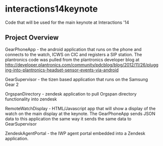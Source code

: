 interactions14keynote
=====================

Code that will be used for the main keynote at Interactions '14


Project Overview
--------------------

GearPhoneApp - the android application that runs on the phone and connects to the watch, ICWS on CIC and registers a SIP station.  The plantronics code was pulled from the plantronics developer blog at http://developer.plantronics.com/community/pdcblog/blog/2012/11/26/plugging-into-plantronics-headset-sensor-events-via-android

GearSupervisor - the tizen based application that runs on the Samsung Gear 2

OrgspanDirectory - zendesk application to pull Orgspan directory functionality into zendesk

RemoteWatchDisplay - HTML/Javascript app that will show a display of the watch on the main display at the keynote.  The GearPhoneApp sends JSON data to this application the same way it sends the same data to GearSupervisor

ZendeskAgentPortal - the IWP agent portal embedded into a Zendesk application. 
